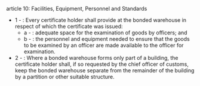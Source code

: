 article 10: Facilities, Equipment, Personnel and Standards

<ul>
			<li>1 - : Every certificate holder shall provide at the bonded warehouse in respect of which the certificate was issued: <ul>
						<li>a - : adequate space for the examination of goods by officers; and<ul>
						</ul></li>						<li>b - : the personnel and equipment needed to ensure that the goods to be examined by an officer are made available to the officer for examination. <ul>
						</ul></li>			</ul></li>			<li>2 - : Where a bonded warehouse forms only part of a building, the certificate holder shall, if so requested by the chief officer of customs, keep the bonded warehouse separate from the remainder of the building by a partition or other suitable structure. <ul>
			</ul></li></ul>